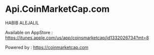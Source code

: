# Api.CoinMarketCap.com
HABIB ALEJALIL

Available on AppStore : https://itunes.apple.com/us/app/coinsmarketcap/id1332026734?mt=8

Powered by : https://coinmarketcap.com
